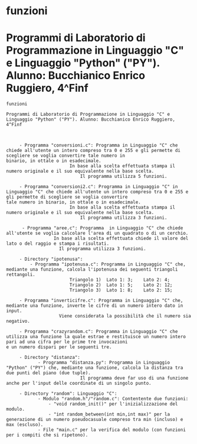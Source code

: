 # funzioni

# Programmi di Laboratorio di Programmazione in Linguaggio "C" e Linguaggio "Python" ("PY"). Alunno: Bucchianico Enrico Ruggiero, 4^Finf


	funzioni

	Programmi di Laboratorio di Programmazione in Linguaggio "C" e Linguaggio "Python" ("PY"). Alunno: Bucchianico Enrico Ruggiero, 4^Finf
	
	
	
		 - Programma "conversioni.c": Programma in Linguaggio "C" che chiede all'utente un intero compreso tra 0 e 255 e gli permette di scegliere se voglia convertire tale numero in 							binario, in ottale o in esadecimale.
		 					In base alla scelta effettuata stampa il numero originale e il suo equivalente nella base scelta.
		 						Il programma utilizza 5 funzioni.
		 						
		 - Programma "conversioni2.c": Programma in Linguaggio "C" in Linguaggio "C" che chiede all'utente un intero compreso tra 0 e 255 e gli permette di scegliere se voglia convertire 							tale numero in binario, in ottale o in esadecimale.
		 					In base alla scelta effettuata stampa il numero originale e il suo equivalente nella base scelta.
		 						Il programma utilizza 3 funzioni.
		 						
		  - Programma "aree.c": Programma  in Linguaggio "C" che chiede all'utente se voglia calcolare l'area di un quadrato o di un cerchio. 
		  			  In base alla scelta effettuata chiede il valore del lato o del raggio e stampa i risultati.
		  			  	Il programma utilizza 3 funzioni.
		  			  	
		 - Directory "ipotenusa":
		 	 - Programma "ipotenusa.c": Programma in Linguaggio "C" che, mediante una funzione, calcola l'ipotenusa dei seguenti triangoli rettangoli.
							Triangolo 1)  Lato 1: 3;    Lato 2: 4;
							Triangolo 2)  Lato 1: 5;    Lato 2: 12;
							Triangolo 3)  Lato 1: 8;    Lato 2: 15;
							
		 - Programma "inverticifre.c": Programma in Linguaggio "C" che, mediante una funzione, inverte le cifre di un numero intero dato in input.
		 				Viene considerata la possibilità che il numero sia negativo.
		 				
		 - Programma "crazyrandom.c": Programma in Linguaggio "C" che utilizza una funzione la quale estrae e restituisce un numero intero pari ad una cifra per le prime tre invocazioni 							e un numero dispari per le seguenti tre.
		 
		 - Directory "distanza":
			 	- Programma "distanza.py": Programma in Linguaggio "Python" ("PY") che, mediante una funzione, calcola la distanza tra due punti del piano (due tuple). 
			 					Il programma deve far uso di una funzione anche per l'input delle coordinate di un singolo punto.
			 					
		 - Directory "random": Linguaggio "C":
		 		- Modulo "random.h"/"random.c": Contentente due funzioni:
		 			- "void random_init()" per l'inizializzazione del modulo.
		 			- "int random_between(int min,int max)" per la generazione di un numero pseudocasuale compreso tra min (incluso) e max (escluso).
		 		- File "main.c" per la verifica del modulo (con funzioni per i compiti che si ripetono).
			 					
		